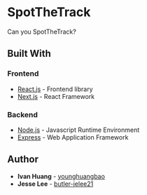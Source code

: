 # SpotTheTrack

Can you SpotTheTrack?

## Built With

### Frontend

- [React.js](https://reactjs.org/) - Frontend library
- [Next.js](https://nextjs.org/) - React Framework

### Backend

- [Node.js](https://nodejs.org/en/) - Javascript Runtime Environment
- [Express](https://expressjs.com/) - Web Application Framework

## Author

- **Ivan Huang** - [younghuangbao](https://github.com/younghuangbao)
- **Jesse Lee** - [butler-jelee21](https://github.com/butler-jelee21)
